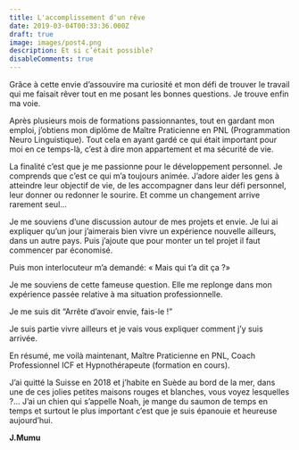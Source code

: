 ```yaml
---
title: L'accomplissement d'un rêve
date: 2019-03-04T00:33:36.000Z
draft: true
image: images/post4.png
description: Et si c’était possible?
disableComments: true
---
```

Grâce à cette envie d’assouvire ma curiosité et mon défi de trouver le travail qui me faisait rêver tout en me posant les bonnes questions. Je trouve enfin ma voie.



Après plusieurs mois de formations passionnantes, tout en gardant mon emploi, j’obtiens mon diplôme de Maître Praticienne en PNL (Programmation Neuro Linguistique). Tout cela en ayant gardé ce qui était important pour moi en ce temps-là, c’est à dire mon appartement et ma sécurité de vie.



La finalité c’est que je me passionne pour le développement personnel. Je comprends que c’est ce qui m’a toujours animée. J’adore aider les gens à atteindre leur objectif de vie, de les accompagner dans leur défi personnel, leur donner ou redonner le sourire. Et comme un changement arrive rarement seul...

 

Je me souviens d’une discussion autour de mes projets et envie. Je lui ai expliquer qu’un jour j’aimerais bien vivre un expérience nouvelle ailleurs, dans un autre pays. Puis j’ajoute que pour monter un tel projet il faut commencer par économisé.



Puis mon interlocuteur m’a demandé: « Mais qui t’a dit ça ?»

Je me souviens de cette fameuse question. Elle me replonge dans mon expérience passée relative à ma situation professionnelle. 



Je me suis dit “Arrête d’avoir envie, fais-le !”

Je suis partie vivre ailleurs et je vais vous expliquer comment j’y suis arrivée.



En résumé, me voilà maintenant, Maître Praticienne en PNL, Coach Professionnel ICF et Hypnothérapeute (formation en cours).

J’ai quitté la Suisse en 2018 et j’habite en Suède au bord de la mer, dans une de ces jolies petites maisons rouges et blanches, vous voyez lesquelles ?… J’ai un chien qui s’appelle Noah, je mange du saumon de temps en temps et surtout le plus important c’est que je suis épanouie et heureuse aujourd’hui.

**J.Mumu**

